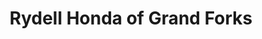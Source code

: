 ---
title: "Rydell Honda of Grand Forks"
url: /grand-forks/rydell-honda-of-grand-forks/
shop: Autohaus
---
